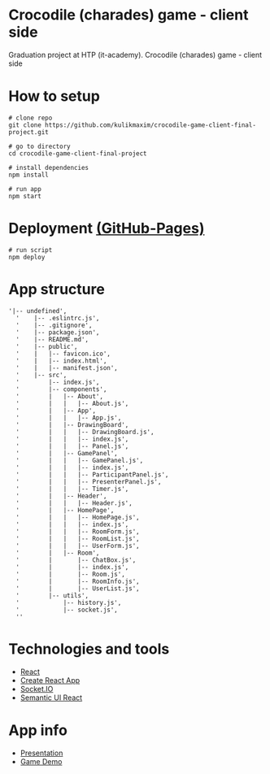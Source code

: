 # Crocodile (charades) game - client side
Graduation project at HTP (it-academy). Crocodile (charades) game - client side

# How to setup

```
# clone repo
git clone https://github.com/kulikmaxim/crocodile-game-client-final-project.git

# go to directory
cd crocodile-game-client-final-project

# install dependencies
npm install

# run app
npm start
```
# Deployment [(GitHub-Pages)](https://medium.freecodecamp.org/surge-vs-github-pages-deploying-a-create-react-app-project-c0ecbf317089)
```
# run script
npm deploy
```

# App structure

```
'|-- undefined',
  '    |-- .eslintrc.js',
  '    |-- .gitignore',
  '    |-- package.json',
  '    |-- README.md',
  '    |-- public',
  '    |   |-- favicon.ico',
  '    |   |-- index.html',
  '    |   |-- manifest.json',
  '    |-- src',
  '        |-- index.js',
  '        |-- components',
  '        |   |-- About',
  '        |   |   |-- About.js',
  '        |   |-- App',
  '        |   |   |-- App.js',
  '        |   |-- DrawingBoard',
  '        |   |   |-- DrawingBoard.js',
  '        |   |   |-- index.js',
  '        |   |   |-- Panel.js',
  '        |   |-- GamePanel',
  '        |   |   |-- GamePanel.js',
  '        |   |   |-- index.js',
  '        |   |   |-- ParticipantPanel.js',
  '        |   |   |-- PresenterPanel.js',
  '        |   |   |-- Timer.js',
  '        |   |-- Header',
  '        |   |   |-- Header.js',
  '        |   |-- HomePage',
  '        |   |   |-- HomePage.js',
  '        |   |   |-- index.js',
  '        |   |   |-- RoomForm.js',
  '        |   |   |-- RoomList.js',
  '        |   |   |-- UserForm.js',
  '        |   |-- Room',
  '        |       |-- ChatBox.js',
  '        |       |-- index.js',
  '        |       |-- Room.js',
  '        |       |-- RoomInfo.js',
  '        |       |-- UserList.js',
  '        |-- utils',
  '            |-- history.js',
  '            |-- socket.js',
  '' 
```

# Technologies and tools

- [React](https://reactjs.org/)
- [Create React App](https://www.npmjs.com/package/create-react-app)
- [Socket.IO](https://socket.io/)
- [Semantic UI React](https://react.semantic-ui.com/introduction)

# App info

- [Presentation](link)
- [Game Demo](https://kulikmaxim.github.io/crocodile-game-client-final-project)
